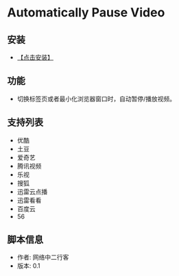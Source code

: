 # Automatically Pause Video #

## 安装 ##
* [【点击安装】](https://github.com/FirefoxBar/userscript/raw/master/Automatically_Pause_Video/Automatically_Pause_Video.user.js)

## 功能 ##
* 切换标签页或者最小化浏览器窗口时，自动暂停/播放视频。

## 支持列表 ##
* 优酷
* 土豆 
* 爱奇艺 
* 腾讯视频 
* 乐视 
* 搜狐 
* 迅雷云点播
* 迅雷看看 
* 百度云 
* 56 

## 脚本信息 ##
* 作者: 网络中二行客
* 版本: 0.1

